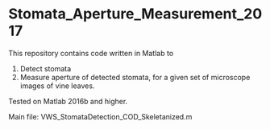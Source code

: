 # Stomata_Aperture_Measurement_2017
This repository contains code written in Matlab to 
1. Detect stomata
2. Measure aperture of detected stomata, 
for a given set of microscope images of vine leaves.

Tested on Matlab 2016b and higher.

Main file: 
VWS_StomataDetection_COD_Skeletanized.m
